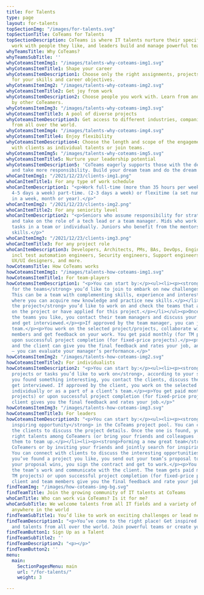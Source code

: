 ```yaml
---
title: For Talents
type: page
layout: for-talents
topSectionImg: "/images/for-talents.svg"
topSectionTitle: CoTeams for Talents
topSectionDescription: CoTeams is where IT talents nurture their specific skills and
  work with people they like, and leaders build and manage powerful teams.
whyTeamsTitle: Why CoTeams?
whyTeamsSubTitle: ''
whyCoteamsItemImg1: "/images/talents-why-coteams-img1.svg"
whyCoteamsItemTitle1: Shape your career
whyCoteamsItemDescription1: Choose only the right assignments, projects and opportunities
  for your skills and career objectives.
whyCoteamsItemImg2: "/images/talents-why-coteams-img2.svg"
whyCoteamsItemTitle2: Get joy from work
whyCoteamsItemDescription2: Choose people you work with. Learn from and get inspired
  by other CoTeamers.
whyCoteamsItemImg3: "/images/talents-why-coteams-img3.svg"
whyCoteamsItemTitle3: A pool of diverse projects
whyCoteamsItemDescription3: Get access to different industries, companies, and opportunities
  from all over the world.
whyCoteamsItemImg4: "/images/talents-why-coteams-img4.svg"
whyCoteamsItemTitle4: Enjoy flexibility
whyCoteamsItemDescription4: Choose the length and scope of the engagements. Work directly
  with clients as individual talents or join teams.
whyCoteamsItemImg5: "/images/talents-why-coteams-img5.svg"
whyCoteamsItemTitle5: Nurture your leadership potential
whyCoteamsItemDescription5: 'CoTeams eagerly supports those with the desire to lead
  and take more responsibility. Build your dream team and do the dream work. '
whoCanItemImg1: "/2021/12/23/clients-img1.png"
whoCanItemTitle1: For any type of work schedule
whoCanItemDescription1: "<p>Work full-time (more than 35 hours per week, spread over
  4-5 days a week) part-time. (2-3 days a week) or flexitime (a set number of hours
  in a week, month or year).</p>"
whoCanItemImg2: "/2021/12/23/clients-img2.png"
whoCanItemTitle2: For any seniority level
whoCanItemDescription2: "<p>Seniors who assume responsibility for strategic decisions
  and take on the role of a tech lead or a team manager. Mids who work on challenging
  tasks in a team or individually. Juniors who benefit from the mentorship and refine
  skills.</p>"
whoCanItemImg3: "/2021/12/23/clients-img3.png"
whoCanItemTitle3: For any project role
whoCanItemDescription3: Developers, Architects, PMs, BAs, DevOps, Engineers, QA engineers,
  incl test automation engineers, Security engineers, Support engineers, Data analysts,
  UX/UI designers, and more.
howCoteamsTitle: How CoTeams works
howCoteamsItemImg1: "/images/talents-how-coteams-img1.svg"
howCoteamsItemTitle1: For team-players
howCoteamsItemDescription1: "<p>You can start by:</p><ul><li><p><strong>Searching
  for the teams</strong> you’d like to join to embark on new challenges together.
  This can be a team with complementing skills, experience and interests or a team
  where you can acquire new knowledge and practice new skills.</p></li><li><p><strong>Finding
  the project</strong> you’d like to work on and check the teams that are working
  on the project or have applied for this project.</p></li></ul><p>Once you’ve found
  the teams you like, you contact their team managers and discuss your involvement
  and get interviewed.</p><p>If approved by the team manager, you can join the selected
  team.</p><p>You work on the selected project/projects, collaborate with other team
  members and get feedback on your work. You get paid monthly (for TM projects) or
  upon successful project completion (for fixed-price projects).</p><p>The team manager
  and the client can give you the final feedback and rates your job, and – so do you
  – you can evaluate your manager’s performance.</p>"
howCoteamsItemImg2: "/images/talents-how-coteams-img2.svg"
howCoteamsItemTitle2: For individualists
howCoteamsItemDescription2: "<p>You can start by:</p><ul><li><p><strong>Finding the
  projects or tasks you’d like to work on</strong>, according to your skills and preferences.</p></li></ul><p>Once
  you found something interesting, you contact the clients, discuss the projects and
  get interviewed. If approved by the client, you work on the selected project/task
  individually or as a part of a client’s team.</p><p>You get paid monthly (for TM
  projects) or upon successful project completion (for fixed-price projects). The
  client gives you the final feedback and rates your job.</p>"
howCoteamsItemImg3: "/images/talents-how-coteams-img3.svg"
howCoteamsItemTitle3: For leaders
howCoteamsItemDescription3: "<p>You can start by:</p><ul><li><p><strong>Finding an
  inspiring opportunity</strong> in the CoTeams project pool. You can connect with
  the clients to discuss the project details. Once the one is found, you select the
  right talents among CoTeamers (or bring your friends and colleagues :) and invite
  them to team up.</p></li><li><p><strong>Forming a new great team</strong> from available
  CoTeamers or by inviting your friends and jointly search for inspiring challenges.
  You can connect with clients to discuss the interesting opportunities in more details.</p></li></ul><p>Once
  you’ve found a project you like, you send out your team’s proposal to the client.</p><p>If
  your proposal wins, you sign the contract and get to work.</p><p>You coordinate
  the team’s work and communicate with the client. The team gets paid monthly (for
  TM projects) or upon successful project completion (for fixed-price projects). The
  client and team members give you the final feedback and rate your job.</p>"
findTeamImg: "/images/how-coteams-img-bg.svg"
findTeamTitle: Join the growing community of IT talents at CoTeams
whoCanTitle: Who can work via CoTeams? Is it for me?
whoCanSubTitle: We welcome talents from all IT fields and a variety of roles from
  anywhere in the world
findTeamSubTitle1: You’d like to work on exciting challenges or lead new initiatives?
findTeamDescription1: "<p>You’ve come to the right place! Get inspired by our opportunities
  and talents from all over the world. Join powerful teams or create your own ones.</p>"
findTeamButton1: Sign Up as a Talent
findTeamSubTitle2: ''
findTeamDescription2: "<p></p>"
findTeamButton2: ''
menu:
  main:
    SectionPagesMenu: main
    url: "/for-talents/"
    weight: 3

---
```

